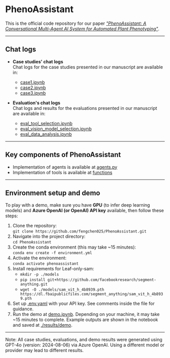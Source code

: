 # PhenoAssistant

This is the official code repository for our paper [*"PhenoAssistant: A Conversational Multi-Agent AI System for Automated Plant Phenotyping"*](https://arxiv.org/abs/2504.19818).

---

## Chat logs

- **Case studies' chat logs**  
  Chat logs for the case studies presented in our manuscript are available in:  
  - [case1.ipynb](https://github.com/fengchen025/PhenoAssistant/blob/main/case1.ipynb)  
  - [case2.ipynb](https://github.com/fengchen025/PhenoAssistant/blob/main/case2.ipynb)  
  - [case3.ipynb](https://github.com/fengchen025/PhenoAssistant/blob/main/case3.ipynb)  

- **Evaluation's chat logs**  
  Chat logs and results for the evaluations presented in our manuscript are available in:  
  - [eval_tool_selection.ipynb](https://github.com/fengchen025/PhenoAssistant/blob/main/eval_tool_selection.ipynb)  
  - [eval_vision_model_selection.ipynb](https://github.com/fengchen025/PhenoAssistant/blob/main/eval_vision_model_selection.ipynb)  
  - [eval_data_analysis.ipynb](https://github.com/fengchen025/PhenoAssistant/blob/main/eval_data_analysis.ipynb)
    
---

## Key components of PhenoAssistant

- Implementation of agents is available at [agents.py](https://github.com/fengchen025/PhenoAssistant/blob/main/agents.py)
- Implementation of tools is available at [functions](https://github.com/fengchen025/PhenoAssistant/tree/main/functions)

---

## Environment setup and demo

To play with a demo, make sure you have **GPU** (to infer deep learning models) and **Azure OpenAI (or OpenAI) API key** available, then follow these steps:

1. Clone the repository:  
   `git clone https://github.com/fengchen025/PhenoAssistant.git`
2. Navigate into the project directory:  
   `cd PhenoAssistant`
3. Create the conda environment (this may take ~15 minutes):  
   `conda env create -f environment.yml`
4. Activate the environment:  
   `conda activate phenoassistant`
5. Install requirements for Leaf-only-sam:
   - `mkdir -p ./models`
   - `pip install git+https://github.com/facebookresearch/segment-anything.git`
   - `wget -O ./models/sam_vit_h_4b8939.pth https://dl.fbaipublicfiles.com/segment_anything/sam_vit_h_4b8939.pth`
6. Set up [.env.yaml](https://github.com/fengchen025/PhenoAssistant/blob/main/.env.yaml) with your API key. See comments inside the file for guidance.
7. Run the demo at [demo.ipynb](https://github.com/fengchen025/PhenoAssistant/blob/main/demo.ipynb). Depending on your machine, it may take ~15 minutes to complete. Example outputs are shown in the notebook and saved at [./results/demo](https://github.com/fengchen025/PhenoAssistant/tree/main/results/demo).

---

Note: All case studies, evaluations, and demo results were generated using GPT-4o (version: 2024-08-06) via Azure OpenAI. Using a different model or provider may lead to different results.

